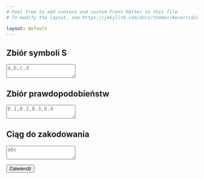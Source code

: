 ```yaml
---
# Feel free to add content and custom Front Matter to this file.
# To modify the layout, see https://jekyllrb.com/docs/themes/#overriding-theme-defaults

layout: default
---
```


<div class="app-container">
  <h2>Zbiór symboli S</h2>
  <div class="input-group">
    <textarea id="symbols" placeholder="a,b,c,d"></textarea>
    <div id="error-symbols" class="error-message" style="display: none;"></div>
  </div>

  <h2>Zbiór prawdopodobieństw</h2>
  <div class="input-group">
    <textarea id="probabilities" placeholder="0.1,0.2,0.3,0.4"></textarea>
    <div id="error-probabilities" class="error-message" style="display: none;"></div>
  </div>

  <h2>Ciąg do zakodowania</h2>
  <div class="input-group">
    <textarea id="sequence" placeholder="abc"></textarea>
    <div id="error-sequence" class="error-message" style="display: none;"></div>
  </div>

  <button id="submit-button" class="btn">Zatwierdź</button>

  <div id="error-message" class="error" style="display: none;"></div>

  <div id="result-section" style="display: none; text-align: center;">
    <h2>WYNIK</h2>
  
  <div style="margin: 20px 0;">
    <h3>Zapis binarny</h3>
    <div id="binary-result" class="result-box"></div>
    <div style="margin-top: 10px; display: inline-block;">
          Precyzja: 
          <input id="binary-precision" type="number" min="1" max="32" value="8" style="width: 50px; text-align: center;" />
          bitów
    </div>
  </div>
  
  <div style="margin: 20px 0;">
    <h3>Zapis dziesiętny</h3>
    <div id="decimal-result" class="result-box"></div>
  </div>
  
  <button id="step-by-step-button" class="btn">Krok po kroku</button>
  </div>
</div>

